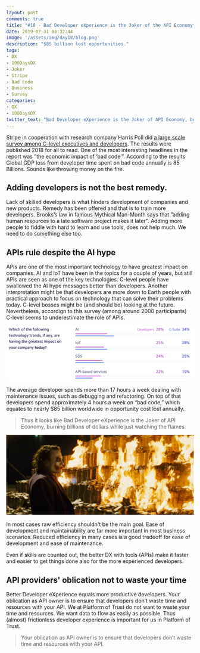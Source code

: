 ```yaml
---
layout: post
comments: true
title: "#18 - Bad Developer eXperience is the Joker of the API Economy"
date: 2019-07-31 03:32:44
image: '/assets/img/day18/blog.png'
description: "$85 billion lost opportunities."
tags:
- DX 
- 100DaysDX
- Joker
- Stripe
- Bad code
- Business
- Survey
categories: 
- DX
- 100DaysDX
twitter_text: "Bad Developer eXperience is the Joker of API Economy, burning billions of dollars while just watching the flames."
---
```



Stripe in cooperation with research company Harris Poll did [a large scale survey among C-level executives and developers](https://stripe.com/reports/developer-coefficient-2018). The results were published 2018 for all to read. One of the most interesting headlines in the report was ”the economic impact of ‘bad code’”. According to the results Global GDP loss from developer time spent on bad code annually is 85 Billions. Sounds like throwing money on the fire. 

## Adding developers is not the best remedy.

Lack of skilled developers is what hinders development of companies and new products. Remedy has been offered and that is to train more developers. Brooks’s law in famous Mythical Man-Month says that ”adding human resources to a late software project makes it later". Adding more people to fiddle with hard to learn and use tools, does not help much. We need to do something else too.

## APIs rule despite the AI hype

APIs are one of the most important technology to have greatest impact on companies. AI and IoT have been in the topics for a couple of years, but still APIs are seen as one of the key technologies. C-level people have swallowed the AI hype messages better than developers. Another interpretation might be that developers are more down to Earth people with practical approach to focus on technology that can solve their problems today. C-level bosses might be (and should be) looking at the future. Nevertheless, accordign to this survey (among around 2000 participants) C-level seems to underestimate the role of APIs.  

<img itemprop="image" src="/assets/img/day18/api.png" alt="{{site.name}}">

The average developer spends more than 17 hours a week dealing with maintenance issues, such as debugging and refactoring. On top of that developers spend approximately 4 hours a week on “bad code,” which equates to nearly $85 billion worldwide in opportunity cost lost annually.

<blockquote>Thus it looks like Bad Developer eXperience is the Joker of API Economy, burning billions of dollars while just watching the flames. </blockquote>

<img itemprop="image" src="/assets/img/day18/joker.png" alt="{{site.name}}">


In most cases raw efficiency shouldn't be the main goal. Ease of development and maintainability are far more important in most business scenarios. Reduced efficiency in many cases is a good tradeoff for ease of development and ease of maintenance.

Even if skills are counted out, the better DX with tools (APIs) make it faster and easier to get things done also for the more experienced developers.

## API providers' oblication not to waste your time

Better Developer eXperience equals more productive developers. Your oblication as API owner is to ensure that developers don’t waste time and resources with your API. We at Platform of Trust do not want to waste your time and resources. We want data to flow as easily as possible. Thus (almost) frictionless developer experience is important for us in Platform of Trust.

<blockquote>Your oblication as API owner is to ensure that developers don’t waste time and resources with your API. </blockquote>


